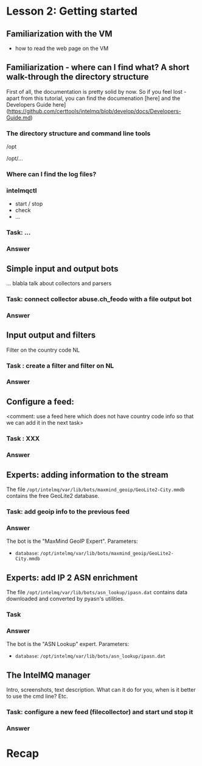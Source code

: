 # Lesson 2: Getting started


## Familiarization with the VM

* how to read the web page on the VM

## Familiarization - where can I find what? A short walk-through the directory structure

First of all, the documentation is pretty solid by now. So if you feel lost - apart from this tutorial, you can find 
the documenation [here] and the Developers Guide here](https://github.com/certtools/intelmq/blob/develop/docs/Developers-Guide.md)

### The directory structure and command line  tools

/opt 

/opt/...

### Where can I find the log files?

### intelmqctl


* start / stop
* check
* ...

### Task: ...


### Answer





## Simple input and output bots

... blabla talk about collectors and parsers


### Task: connect collector abuse.ch_feodo with a file output bot


### Answer


## Input output and filters

Filter on the country code NL

### Task : create a filter and filter on NL

### Answer


## Configure a feed: 


<XXX insert description by sebix XXX>

<comment: use a feed here which does not have country code info so that we can add it in the next task>

### Task : XXX

### Answer


## Experts: adding information to the stream

The file `/opt/intelmq/var/lib/bots/maxmind_geoip/GeoLite2-City.mmdb` contains the free GeoLite2 database.

### Task: add geoip info to the previous feed


### Answer

The bot is the "MaxMind GeoIP Expert". Parameters:
* `database`: `/opt/intelmq/var/lib/bots/maxmind_geoip/GeoLite2-City.mmdb`

## Experts: add IP 2 ASN enrichment

The file `/opt/intelmq/var/lib/bots/asn_lookup/ipasn.dat` contains data downloaded and converted by pyasn's utilities.

### Task

### Answer

The bot is the "ASN Lookup" expert. Parameters:
* `database`: `/opt/intelmq/var/lib/bots/asn_lookup/ipasn.dat`

## The IntelMQ manager

Intro, screenshots, text description. What can it do for you, when is it better to use the cmd line? Etc.

### Task: configure a new feed (filecollector) and start und stop it

### Answer



# Recap


